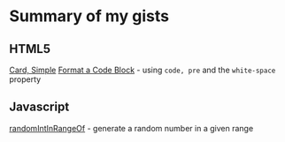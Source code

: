 # Summary of my gists

## HTML5
[Card, Simple](https://gist.github.com/janegca/d0d0597ff097d41fd1cd6d38f3b64f70)
[Format a Code Block](https://gist.github.com/janegca/9e2cbbe8b6cd248cf5b8aaaee21cd2b2) - using `code, pre` and the `white-space` property

## Javascript
[randomIntInRangeOf](https://gist.github.com/janegca/a20a57745432893b8801d1cf16cf126b) - generate a random number in a given range
